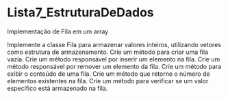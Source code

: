 # Lista7_EstruturaDeDados
Implementação de Fila em um array

Implemente a classe Fila para armazenar valores inteiros, utilizando vetores como estrutura de armazenamento.
Crie um método para criar uma fila vazia.
Crie um método responsável por inserir um elemento na fila.
Crie um método responsável por remover um elemento da fila.
Crie um método para exibir o conteúdo de uma fila.
Crie um método que retorne o número de elementos existentes na fila.
Crie um método para verificar se um valor específico está armazenado na fila.
